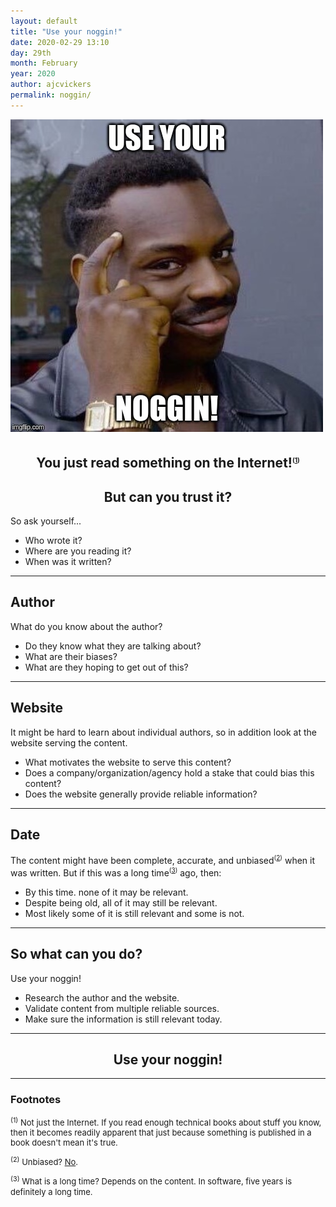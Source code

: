 ```yaml
---
layout: default
title: "Use your noggin!"
date: 2020-02-29 13:10
day: 29th
month: February
year: 2020
author: ajcvickers
permalink: noggin/
---
```


<img class="just-me" src="/assets/noggin.jpg" alt="Use your noggin!">

<h2 style="text-align:center">You just read something on the Internet!<sup><span style="font-size: x-small">(<a href="#footnote-1">1</a>)</span></sup></h2>

<h2 style="text-align:center">But can you trust it?</h2>

So ask yourself...
* Who wrote it?
* Where are you reading it?
* When was it written?

---

## Author

What do you know about the author?

* Do they know what they are talking about?
* What are their biases?
* What are they hoping to get out of this?

---

<h2>Website</h2>

It might be hard to learn about individual authors, so in addition look at the website serving the content.

* What motivates the website to serve this content?
* Does a company/organization/agency hold a stake that could bias this content?
* Does the website generally provide reliable information?

---

## Date

The content might have been complete, accurate, and unbiased<sup><span style="font-size: x-small">([2](#footnote-2))</span></sup> when it was written.
But if this was a long time<sup><span style="font-size: x-small">([3](#footnote-3))</span></sup> ago, then:

* By this time. none of it may be relevant.
* Despite being old, all of it may still be relevant.
* Most likely some of it is still relevant and some is not.

---

## So what can you do?

Use your noggin!

* Research the author and the website.
* Validate content from multiple reliable sources.
* Make sure the information is still relevant today.

---

<h2 style="text-align:center">Use your noggin!</h2>

---

### Footnotes

<div style="font-size: small">

<a name="footnote-1"></a>
<sup>(1)</sup> Not just the Internet.
If you read enough technical books about stuff you know, then it becomes readily apparent that just because something is published in a book doesn't mean it's true.

<a name="footnote-2"></a>
<sup>(2)</sup> Unbiased? [No](https://en.wikipedia.org/wiki/Implicit_stereotype).

<a name="footnote-3"></a>
<sup>(3)</sup> What is a long time?
Depends on the content.
In software, five years is definitely a long time.

</div>